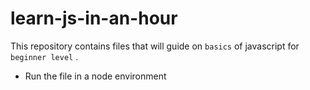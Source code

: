 # learn-js-in-an-hour

This repository contains files that will guide on `basics` of javascript for `beginner level` .
+ Run the file in a node environment
